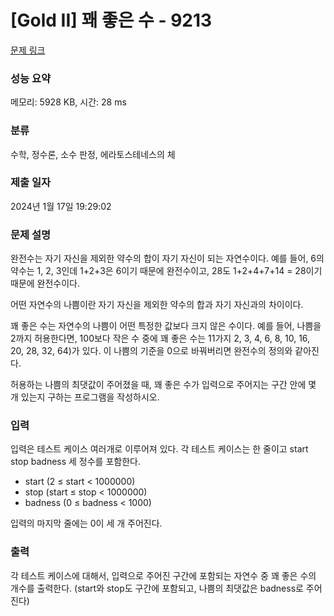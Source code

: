 # [Gold II] 꽤 좋은 수 - 9213 

[문제 링크](https://www.acmicpc.net/problem/9213) 

### 성능 요약

메모리: 5928 KB, 시간: 28 ms

### 분류

수학, 정수론, 소수 판정, 에라토스테네스의 체

### 제출 일자

2024년 1월 17일 19:29:02

### 문제 설명

<p>완전수는 자기 자신을 제외한 약수의 합이 자기 자신이 되는 자연수이다. 예를 들어, 6의 약수는 1, 2, 3인데 1+2+3은 6이기 때문에 완전수이고, 28도 1+2+4+7+14 = 28이기 때문에 완전수이다.</p>

<p>어떤 자연수의 나쁨이란 자기 자신을 제외한 약수의 합과 자기 자신과의 차이이다.</p>

<p>꽤 좋은 수는 자연수의 나쁨이 어떤 특정한 값보다 크지 않은 수이다. 예를 들어, 나쁨을 2까지 허용한다면, 100보다 작은 수 중에 꽤 좋은 수는 11가지 2, 3, 4, 6, 8, 10, 16, 20, 28, 32, 64)가 있다. 이 나쁨의 기준을 0으로 바꿔버리면 완전수의 정의와 같아진다.</p>

<p>허용하는 나쁨의 최댓값이 주어졌을 때, 꽤 좋은 수가 입력으로 주어지는 구간 안에 몇 개 있는지 구하는 프로그램을 작성하시오. </p>

### 입력 

 <p>입력은 테스트 케이스 여러개로 이루어져 있다. 각 테스트 케이스는 한 줄이고 start stop badness 세 정수를 포함한다.</p>

<ul>
	<li>start (2 ≤ start < 1000000)</li>
	<li>stop (start ≤ stop < 1000000)</li>
	<li>badness (0 ≤ badness < 1000)</li>
</ul>

<p>입력의 마지막 줄에는 0이 세 개 주어진다. </p>

### 출력 

 <p>각 테스트 케이스에 대해서, 입력으로 주어진 구간에 포함되는 자연수 중 꽤 좋은 수의 개수를 출력한다. (start와 stop도 구간에 포함되고, 나쁨의 최댓값은 badness로 주어진다)</p>

